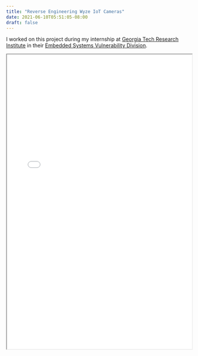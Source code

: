 ```yaml
---
title: "Reverse Engineering Wyze IoT Cameras"
date: 2021-06-10T05:51:05-08:00
draft: false
---
```


I worked on this project during my internship at [Georgia Tech Research Institute](https://www.gtri.gatech.edu/) in their [Embedded Systems Vulnerability Division](https://www.gtri.gatech.edu/focus-areas/reverse-engineering-and-vulnerability-analysis-embedded-systems).
<iframe src="/pdf/wyze-report.pdf" width="100%" height="800px">
    This browser does not support PDFs. Please download the PDF to view it: <a href="/pdf/wyze-report.pdf">Download PDF</a>.
</iframe>

